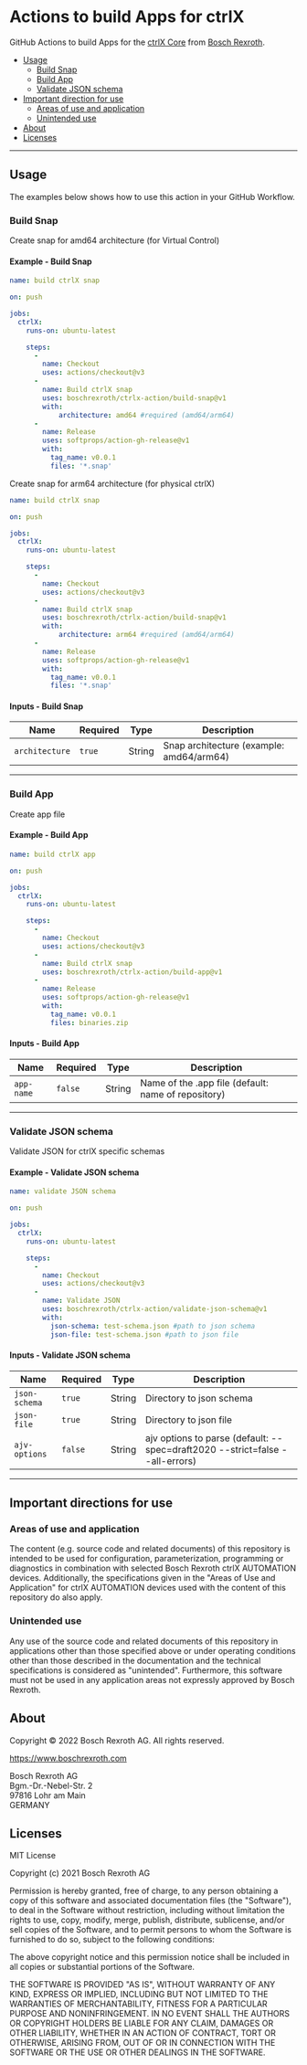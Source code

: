 # Actions to build Apps for ctrlX
GitHub Actions to build Apps for the [ctrlX Core](https://apps.boschrexroth.com/microsites/ctrlx-automation/en/portfolio/ctrlx-core/) from [Bosch Rexroth](https://www.boschrexroth.com/).

* [Usage](#usage)
  * [Build Snap](#build-snap)
  * [Build App](#build-app)
  * [Validate JSON schema](#validate-json-schema)
* [Important direction for use](#important-direction-for-use)
  * [Areas of use and application](#areas-of-use-and-application)
  * [Unintended use](#unintended-use)
* [About](#about)
* [Licenses](#licenses)

___

## Usage
The examples below shows how to use this action in your GitHub Workflow. 

### Build Snap
Create snap for amd64 architecture (for Virtual Control)

#### Example - Build Snap
```yaml
name: build ctrlX snap

on: push

jobs:
  ctrlX:
    runs-on: ubuntu-latest

    steps:
      - 
        name: Checkout
        uses: actions/checkout@v3
      - 
        name: Build ctrlX snap
        uses: boschrexroth/ctrlx-action/build-snap@v1
        with: 
            architecture: amd64 #required (amd64/arm64)
      - 
        name: Release
        uses: softprops/action-gh-release@v1
        with:
          tag_name: v0.0.1
          files: '*.snap'
```

Create snap for arm64 architecture (for physical ctrlX)
```yaml
name: build ctrlX snap

on: push

jobs:
  ctrlX:
    runs-on: ubuntu-latest

    steps:
      - 
        name: Checkout
        uses: actions/checkout@v3
      - 
        name: Build ctrlX snap
        uses: boschrexroth/ctrlx-action/build-snap@v1
        with: 
            architecture: arm64 #required (amd64/arm64)
      - 
        name: Release
        uses: softprops/action-gh-release@v1
        with:
          tag_name: v0.0.1
          files: '*.snap'
```

#### Inputs - Build Snap
| Name           | Required   | Type    | Description                                                                    |
|----------------|------------|---------|--------------------------------------------------------------------------------|
| `architecture` | `true`     | String  | Snap architecture (example: amd64/arm64)                                       |

___

### Build App
Create app file 

#### Example - Build App
```yaml
name: build ctrlX app

on: push

jobs:
  ctrlX:
    runs-on: ubuntu-latest

    steps:
      - 
        name: Checkout
        uses: actions/checkout@v3
      - 
        name: Build ctrlX snap
        uses: boschrexroth/ctrlx-action/build-app@v1
      - 
        name: Release
        uses: softprops/action-gh-release@v1
        with:
          tag_name: v0.0.1
          files: binaries.zip
```

#### Inputs - Build App
| Name           | Required   | Type    | Description                                                                    |
|----------------|------------|---------|--------------------------------------------------------------------------------|
| `app-name`     | `false`    | String  | Name of the .app file (default: name of repository)                            |

___

### Validate JSON schema
Validate JSON for ctrlX specific schemas

#### Example - Validate JSON schema
```yaml
name: validate JSON schema

on: push

jobs:
  ctrlX:
    runs-on: ubuntu-latest

    steps:
      - 
        name: Checkout
        uses: actions/checkout@v3
      - 
        name: Validate JSON
        uses: boschrexroth/ctrlx-action/validate-json-schema@v1
        with:
          json-schema: test-schema.json #path to json schema
          json-file: test-schema.json #path to json file
```

#### Inputs - Validate JSON schema
| Name           | Required   | Type    | Description                                                                    |
|----------------|------------|---------|--------------------------------------------------------------------------------|
| `json-schema`  | `true`     | String  | Directory to json schema                                                       |
| `json-file`    | `true`     | String  | Directory to json file                                                         |
| `ajv-options`  | `false`    | String  | ajv options to parse (default: --spec=draft2020 --strict=false --all-errors)   |

___

## Important directions for use

### Areas of use and application

The content (e.g. source code and related documents) of this repository is intended to be used for configuration, parameterization, programming or diagnostics in combination with selected Bosch Rexroth ctrlX AUTOMATION devices.
Additionally, the specifications given in the "Areas of Use and Application" for ctrlX AUTOMATION devices used with the content of this repository do also apply.

### Unintended use

Any use of the source code and related documents of this repository in applications other than those specified above or under operating conditions other than those described in the documentation and the technical specifications is considered as "unintended". Furthermore, this software must not be used in any application areas not expressly approved by Bosch Rexroth.

## About

Copyright © 2022 Bosch Rexroth AG. All rights reserved.

<https://www.boschrexroth.com>

Bosch Rexroth AG  
Bgm.-Dr.-Nebel-Str. 2  
97816 Lohr am Main  
GERMANY  

## Licenses

MIT License

Copyright (c) 2021 Bosch Rexroth AG

Permission is hereby granted, free of charge, to any person obtaining a copy
of this software and associated documentation files (the "Software"), to deal
in the Software without restriction, including without limitation the rights
to use, copy, modify, merge, publish, distribute, sublicense, and/or sell
copies of the Software, and to permit persons to whom the Software is
furnished to do so, subject to the following conditions:

The above copyright notice and this permission notice shall be included in all
copies or substantial portions of the Software.

THE SOFTWARE IS PROVIDED "AS IS", WITHOUT WARRANTY OF ANY KIND, EXPRESS OR
IMPLIED, INCLUDING BUT NOT LIMITED TO THE WARRANTIES OF MERCHANTABILITY,
FITNESS FOR A PARTICULAR PURPOSE AND NONINFRINGEMENT. IN NO EVENT SHALL THE
AUTHORS OR COPYRIGHT HOLDERS BE LIABLE FOR ANY CLAIM, DAMAGES OR OTHER
LIABILITY, WHETHER IN AN ACTION OF CONTRACT, TORT OR OTHERWISE, ARISING FROM,
OUT OF OR IN CONNECTION WITH THE SOFTWARE OR THE USE OR OTHER DEALINGS IN THE
SOFTWARE.
